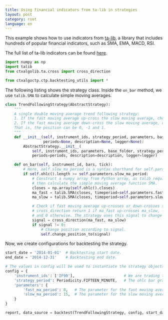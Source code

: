 ```yaml
---
title: Using financial indicators from ta-lib in strategies
layout: post
category: root
language: en
---
```


This example shows how to use indicators from [ta-lib](https://github.com/mrjbq7/ta-lib), a library that
includes hundreds of popular financial indicators, such as SMA, EMA, MACD, RSI.

The full list of ta-lib indicators can be found [here](https://github.com/mrjbq7/ta-lib/tree/master/docs/func_groups).

```python
import numpy as np
import talib
from ctxalgolib.ta.cross import cross_direction

from ctxalgoctp.ctp.backtesting_utils import *
```

The following listing shows the strategy class. Inside the `on_bar` method, we use `talib.SMA` to calculate
simple moving averages.

```python
class TrendFollowingStrategy(AbstractStrategy):
    """
    A single double moving average trend following strategy:
    1. If the fast moving average up-cross the slow moving average, change position to 1.
    2. If the fast moving average down-cross the slow moving average, change position to -1.
    That is, the position can be 0, -1 and 1.
    """
    def __init__(self, instrument_ids, strategy_period, parameters, base_folder,
                 periods=None, description=None, logger=None):
        AbstractStrategy.__init__(
            self, instrument_ids, parameters, base_folder, strategy_period=strategy_period,
            periods=periods, description=description, logger=logger)

    def on_bar(self, instrument_id, bars, tick):
        # Here, self.slow_ma_period is a syntax shorthand for self.parameters['slow_ma_period'].
        if self.ohlc().length >= self.parameters.slow_ma_period:
            # Construct a numpy array from Python array, as talib requires numpy arrays as inputs,
            # then calculate the simple moving average function SMA.
            closes = np.array(self.ohlc().closes)
            ma_fast = talib.SMA(closes, timeperiod=self.parameters.fast_ma_period)
            ma_slow = talib.SMA(closes, timeperiod=self.parameters.slow_ma_period)

            # Check if fast moving average up-crosses or down-crosses slow moving average.
            # cross_direction return 1 if ma_fast up-crosses ma_slow, -1 if ma_fast down-crosses ma_fast,
            # and 0 otherwise. The strategy uses this signal to change its position of the traded instrument.
            signal = cross_direction(ma_fast, ma_slow)
            if signal != 0:
                # Change position according to signal.
                self.change_position_to(signal)
```

Now, we create configurations for backtesting the strategy.

```python
start_date = '2014-01-01'  # Backtesting start date.
end_date = '2014-12-31'    # Backtesting end date.

# The values in config will be used to instantiate the strategy objects by the backtest method.
config = {
    'instrument_ids': ['IF99'],                      # We are trading this future instrument.
    'strategy_period': Periodicity.FIFTEEN_MINUTE,   # The ohlc bar granularity on which trading happens.
    'parameters': {
        'fast_ma_period': 8,   # The parameter for the fast moving average.
        'slow_ma_period': 15,  # The parameter for the slow moving average.
    }
}

report, data_source = backtest(TrendFollowingStrategy, config, start_date, end_date)

```
